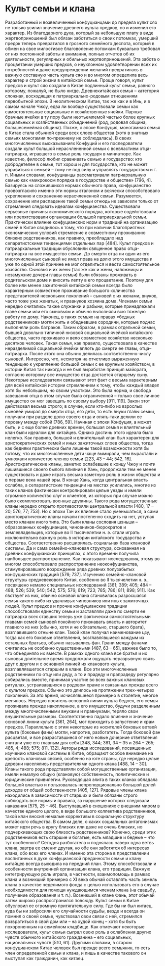 # Культ семьи и клана
Разработанный и возвеличенный конфуцианцами до предела культ сяо не только усилил значение древнего культа предков, но и изменил его характер. Из благодарного духа, который за небольшую плату в виде жертвоприношений был обязан заботиться о своих потомках, умерший предок теперь превратился в грозного семейного деспота, который в обмен на свое милостивое благоволение потомкам буквально требовал от них постоянной заботы и внимания, полных отчетов об их деятельности, регулярных и обильных жертвоприношений. Эта забота о процветании умерших предков, о неуклонном удовлетворении всех их потребностей и даже предупреждении желаний превратилась в важную составную часть культа сяо и во многом определила весь характер и строй жизни в китайской семье. Проще говоря, культ предков и культ сяо создали в Китае подлинный культ семьи, равного которому, пожалуй, не было нигде.
Древнекитайская семья – категория сложная, восходящая к патриархально-родовым отношениям первобытной эпохи. В неолитическом Китае, так же как и в Инь, и в самом начале Чжоу, едва ли вообще существовали семьи как самостоятельные социальные и хозяйственные ячейки. Парные брачные ячейки в ту пору были неотъемлемой частью более крупных социальных и хозяйственных объединений (род, родовая община, большесемейная община). Позже, к эпохе Конфуция, моногамная семья в Китае стала обычной среди всех слоев общества (хотя в знатных семьях моногамия по‐прежнему не соблюдалась).
В своих многочисленных высказываниях Конфуций и его последователи создали культ большой нерасчлененной семьи с всевластием отца-патриарха, игравшего в семье роль государя в миниатюре. Как известно, философ любил сравнивать семью и государство: кто добродетелен в семье, тот хорош и для государства, кто не может управиться с семьей – тому не под силу и управлять государством и т. п. Иными словами, конфуцианцы рассматривали патриархальную семью как «микрокосм порядка в государстве и обществе» [796, 4]. Базируясь на сложившихся нормах обычного права, конфуцианство провозгласило именно эти нормы эталоном и всячески способствовало укреплению и сохранению нерасчлененной семьи. Разумеется, сохранение или распадение такой семьи отнюдь не зависели только от стремления следовать идеалам конфуцианства. Существовали серьезные причины экономического порядка, которые содействовали или препятствовали организации большой патриархальной семьи.
Практически влияние конфуцианских норм и традиций на организацию семей в Китае сводилось к тому, что при наличии благоприятных экономических условий стремление к совместному проживанию близких родственников, как правило, преобладало над сепаратистскими тенденциями отдельных пар [484].
Культ предков и патриархальные традиции обусловили священное право отца-патриарха на все имущество семьи. До смерти отца ни один из его многочисленных сыновей не имел права на долю этого имущества и уже по одной этой причине не мог отделиться и вести самостоятельное хозяйство. Сыновья и их жены (так же как и жены, наложницы и незамужние дочери главы семьи) были обязаны проживать в родительском доме и вносить лепту в его процветание. Поэтому для более или менее зажиточной китайской семьи всегда было характерным совместное проживание большого количества представителей нескольких поколений – сыновей с их женами, внуков, часто тоже уже женатых, и правнуков хозяина дома. Членами семьи нередко считались также служанки и рабыни, которые принадлежали главе семьи или его сыновьям и обычно выполняли всю тяжелую работу по дому. Наконец, в таких семьях на правах «бедных родственников» могли жить и обедневшие сородичи, которые подчас выполняли роль батраков. Таким образом, в рамках отдельной семьи, бывшей довольно типичной низовой социальной ячейкой китайского общества, часто проживало и вело совместное хозяйство несколько десятков человек. Такая семья, как правило, существовала в качестве неразделимой социальной ячейки вплоть до смерти ее главы, отца– патриарха. После этого она обычно делилась соответственно числу сыновей. Интересно, что, несмотря на отчетливо выраженную тенденцию к укреплению большой семьи с ее крупным хозяйством, в истории Китая так никогда и не был выработан принцип майората, согласно которому все имущество отца достается старшему сыну. Некоторые исследователи связывают этот факт с весьма характерным для всей китайской истории стремлением к тому, чтобы каждый владел хотя бы небольшим, но своим участком. Это была норма, и свобода завещания отца в этом случае была ограниченной – только свое личное имущество он мог завещать по своему выбору [911, 119]. Закон этот действовал весьма строго; в случае, если кто‐либо из взрослых сыновей умирал до смерти отца, его дети, то есть внуки главы семьи, получали при разделе долю своего отца и опять‐таки делили ее поровну между собой [786, 59].
Начиная с эпохи Конфуция, а может быть, и с еще более древних времен, большая семья и влиятельный клан были идеалом для китайцев. Однако достичь этого идеала было нелегко. Как правило, большой и влиятельный клан был характерен для аристократических семей и иных зажиточных слоев общества, тогда как бедняки практически были лишены такой возможности хотя бы потому, что их многочисленные дети чаще вымирали, чем вырастали и умножали количество членов семьи [223, 43 – 44; 542, 16]. Аристократические кланы, заметно ослабевшие к концу Чжоу и почти лишившиеся своего былого влияния в Хань, продолжали тем не менее существовать и даже играть весьма заметную роль в жизни общества и в первые века нашей эры. В конце Хань, когда центральная власть ослабла, а сепаратистские тенденции на местах усилились, многие из таких кланов фактически контролировали целые уезды и имели огромное количество слуг и клиентов, из которых при случае можно было скомплектовать военные дружины. Такого рода могущественные кланы нередко открыто противостояли центральной власти [480, 17 – 20; 576, 77; 753]. Но с эпохи Тан их влияние стало уменьшаться, а сами аристократические кланы начали постепенно сходить на нет, уступая место кланам иного типа.
Это были кланы сословия шэньши – образованных конфуцианцев, чиновников-бюрократов и землевладельцев, которые во II тысячелетии н. э. стали играть исключительно важную роль в истории китайского государства и общества. Соответственно расширилась социальная база клановой системы. Да и сама семейно-клановая структура, основанная на древних конфуцианских принципах, с этого времени получила наибольшее распространение. Как показывают исследования, этому во многом способствовало распространение неоконфуцианства, стимулировавшего возрождение ряда древних полузабытых конфуцианских традиций [576; 737].
Изучению семейно-клановой структуры средневекового Китая, особенно во II тысячелетии н. э., посвящено немало специальных исследований [361; 389; 405; 484 – 488; 526; 539; 540; 542; 575; 576; 619; 723; 785; 786; 811; 898; 911]. Как явствует из них, обычно основой клана становилась разросшаяся семья какого‐либо из удачливых чиновников или иных зажиточных людей. Культ предков и прочие конфуцианские традиции способствовали единству семьи и заставляли даже по смерти ее патриарха всех ставших теперь уже фактически самостоятельными главами семей сыновей покойного признавать власть и авторитет главного из них (обычно, хотя и не обязательно, старшего брата), возглавившего отныне клан. Такой клан получал наименование цзу, тогда как его боковые ответвления, возглавлявшиеся каждым из остальных братьев, обычно назывались фан. Грани между фанами считались не особенно существенными [487, 63 – 65], важнее было то, что объединяло их вместе. В рамках одного клана все братья и их сыновья длительное время продолжали ощущать неразрывную связь друг с другом и с основной линией их кланового культа, возглавлявшегося старшим в клане. Все эти многочисленные родственники по отцу или деду, а то и прадеду и прапрадеду регулярно собирались вместе, принимая участие во всех важных клановых ритуалах, устраивавшихся в родовом храме и связанных прежде всего с культом предков.
Обычно это длилось на протяжении трех-четырех поколений. За это время, исчислявшееся примерно в столетие, многое менялось. Нередко носитель основной линии культа беднел, его семья проживала прежде накопленное, а его имущество, будучи разделенным между многочисленными внуками и правнуками, теряло свои внушительные размеры. Соответственно падало влияние и значение основной линии культа [361, 264], мог приходить в запустение и храм предков. Параллельно с этим некоторые из носителей боковых ветвей культа (боковые фаны) могли, напротив, разбогатеть. Тогда боковой фан расцветал, и все разраставшиеся от него новые дочерние ответвления считали уже его главным для себя [348, 344; 361, 34 – 35 и 264 – 265; 485, 4; 488; 575; 811, 132].
Авторы ряда исследований, посвященных изучению клановой системы в Китае, обращают особое внимание на крепость клановых связей, особенно на юге страны, где нередко целые деревни населялись представителями одного клана [488, 14 – 30]. Кланы такого рода представляли собой могущественные организации, имели немалую общую (клановую) собственность, политические и юридические привилегии. Руководящая элита в таких кланах обладала большой властью и пользовалась непропорционально большой долей доходов от общей собственности [405, 127]. Рядовые члены клана находились в зависимости от старших и были обязаны строго соблюдать все нормы и правила, за нарушение которых следовали наказания [575, 25 – 46].
Выступавший в сношениях с внешним миром в качестве единого целого, в виде большого коллектива родственников, такой клан вносил немалые коррективы в социальную структуру китайского общества. В самом деле, о каких социальных антагонизмах может идти речь в кругу близких или даже не очень близких, но подчеркивающих свою близость родственников? Конечно, среди этих родственников есть старшие и богатые, есть младшие и бедные – что тут особенного? Сегодня разбогатела и поднялась наверх одна ветвь клана, завтра ее сменит другая, но обе они заботятся об интересах клана, обо всех его членах. И именно эта сторона в представлении воспитанных в духе конфуцианской преданности семье и клану китайцев всегда выходила на передний план. Этому способствовали и особенности внутренней организации клана, его традиции. Важную интегрирующую роль играла, в частности, взаимопомощь в рамках клана и возникший примерно с XI века обычай оставлять часть земель клана в качестве неделимого фонда с целью использовать его в случае необходимости для помощи нуждающимся членам клана (на свадьбу, получение образования и т. п.). Возникший в клане Фань, этот обычай затем широко распространился повсюду.
Культ семьи в Китае обусловил ее огромную притягательную силу. Где бы ни был китаец, куда бы ни забросили его случайности судьбы, везде и всегда он помнил о своей семье, чувствовал свои связи с ней, стремился возвратиться в свой дом или – на худой конец – хотя бы быть похороненным на семейном кладбище. Как отмечают некоторые исследователи, культ семьи сыграл свою роль в ослаблении других чувств обычного китайского гражданина – его социальных, национальных чувств [510, 61]. Другими словами, в старом конфуцианском Китае человек был прежде всего семьянин, то есть член определенной семьи и клана, и лишь в качестве такового он выступал как гражданин, как китаец.
